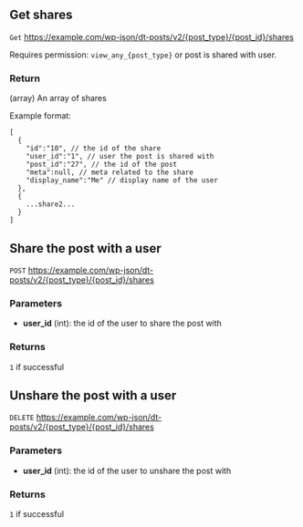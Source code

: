 ## Get shares
`Get` https://example.com/wp-json/dt-posts/v2/{post_type}/{post_id}/shares

Requires permission: `view_any_{post_type}` or post is shared with user.

### Return
(array) An array of shares

Example format:
```
[
  {
    "id":"10", // the id of the share
    "user_id":"1", // user the post is shared with
    "post_id":"27", // the id of the post
    "meta":null, // meta related to the share
    "display_name":"Me" // display name of the user
  },
  {
    ...share2...
  }
]
```

## Share the post with a user
`POST` https://example.com/wp-json/dt-posts/v2/{post_type}/{post_id}/shares

### Parameters
* **user_id** (int): the id of the user to share the post with

### Returns
`1` if successful

## Unshare the post with a user
`DELETE` https://example.com/wp-json/dt-posts/v2/{post_type}/{post_id}/shares

### Parameters
* **user_id** (int): the id of the user to unshare the post with

### Returns
`1` if successful